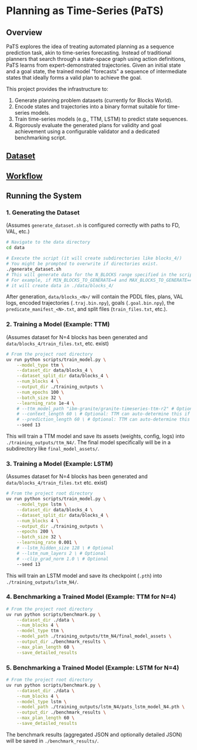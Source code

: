 # Planning as Time-Series (PaTS)

## Overview

PaTS explores the idea of treating automated planning as a sequence prediction task, akin to time-series forecasting. Instead of traditional planners that search through a state-space graph using action definitions, PaTS learns from expert-demonstrated trajectories. Given an initial state and a goal state, the trained model "forecasts" a sequence of intermediate states that ideally forms a valid plan to achieve the goal.

This project provides the infrastructure to:

1.  Generate planning problem datasets (currently for Blocks World).
2.  Encode states and trajectories into a binary format suitable for time-series models.
3.  Train time-series models (e.g., TTM, LSTM) to predict state sequences.
4.  Rigorously evaluate the generated plans for validity and goal achievement using a configurable validator and a dedicated benchmarking script.

## [Dataset](data/README.md)

## [Workflow](scripts/README.md)

## Running the System

### 1. Generating the Dataset

(Assumes `generate_dataset.sh` is configured correctly with paths to FD, VAL, etc.)

```bash
# Navigate to the data directory
cd data

# Execute the script (it will create subdirectories like blocks_4/)
# You might be prompted to overwrite if directories exist.
./generate_dataset.sh
# This will generate data for the N_BLOCKS range specified in the script.
# For example, if MIN_BLOCKS_TO_GENERATE=4 and MAX_BLOCKS_TO_GENERATE=4,
# it will create data in ./data/blocks_4/
```

After generation, `data/blocks_<N>/` will contain the PDDL files, plans, VAL logs, encoded trajectories (`.traj.bin.npy`), goals (`.goal.bin.npy`), the `predicate_manifest_<N>.txt`, and split files (`train_files.txt`, etc.).

### 2. Training a Model (Example: TTM)

(Assumes dataset for N=4 blocks has been generated and `data/blocks_4/train_files.txt`, etc. exist)

```bash
# From the project root directory
uv run python scripts/train_model.py \
    --model_type ttm \
    --dataset_dir data/blocks_4 \
    --dataset_split_dir data/blocks_4 \
    --num_blocks 4 \
    --output_dir ./training_outputs \
    --num_epochs 100 \
    --batch_size 32 \
    --learning_rate 1e-4 \
    # --ttm_model_path "ibm-granite/granite-timeseries-ttm-r2" # Optional: specify base TTM model
    # --context_length 60 \ # Optional: TTM can auto-determine this if not provided
    # --prediction_length 60 \ # Optional: TTM can auto-determine this if not provided
    --seed 13
```

This will train a TTM model and save its assets (weights, config, logs) into `./training_outputs/ttm_N4/`.
The final model specifically will be in a subdirectory like `final_model_assets/`.

### 3. Training a Model (Example: LSTM)

(Assumes dataset for N=4 blocks has been generated and `data/blocks_4/train_files.txt` etc. exist)

```bash
# From the project root directory
uv run python scripts/train_model.py \
    --model_type lstm \
    --dataset_dir data/blocks_4 \
    --dataset_split_dir data/blocks_4 \
    --num_blocks 4 \
    --output_dir ./training_outputs \
    --epochs 200 \
    --batch_size 32 \
    --learning_rate 0.001 \
    # --lstm_hidden_size 128 \ # Optional
    # --lstm_num_layers 2 \ # Optional
    # --clip_grad_norm 1.0 \ # Optional
    --seed 13
```

This will train an LSTM model and save its checkpoint (`.pth`) into `./training_outputs/lstm_N4/`.

### 4. Benchmarking a Trained Model (Example: TTM for N=4)

```bash
# From the project root directory
uv run python scripts/benchmark.py \
    --dataset_dir ./data \
    --num_blocks 4 \
    --model_type ttm \
    --model_path ./training_outputs/ttm_N4/final_model_assets \
    --output_dir ./benchmark_results \
    --max_plan_length 60 \
    --save_detailed_results
```

### 5. Benchmarking a Trained Model (Example: LSTM for N=4)

```bash
# From the project root directory
uv run python scripts/benchmark.py \
    --dataset_dir ./data \
    --num_blocks 4 \
    --model_type lstm \
    --model_path ./training_outputs/lstm_N4/pats_lstm_model_N4.pth \
    --output_dir ./benchmark_results \
    --max_plan_length 60 \
    --save_detailed_results
```

The benchmark results (aggregated JSON and optionally detailed JSON) will be saved in `./benchmark_results/`.
